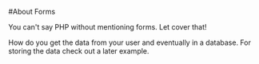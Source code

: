 #About Forms

You can't say PHP without mentioning forms.
Let cover that!

How do you get the data from your user and eventually in a database.
For storing the data check out a later example.
